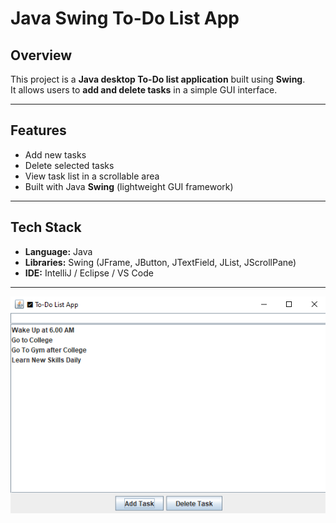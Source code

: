 #  Java Swing To-Do List App

##  Overview
This project is a **Java desktop To-Do list application** built using **Swing**.  
It allows users to **add and delete tasks** in a simple GUI interface.

---

##  Features
-  Add new tasks  
-  Delete selected tasks  
-  View task list in a scrollable area  
-  Built with Java **Swing** (lightweight GUI framework)  

---

##  Tech Stack
- **Language:** Java  
- **Libraries:** Swing (JFrame, JButton, JTextField, JList, JScrollPane)  
- **IDE:** IntelliJ / Eclipse / VS Code  

---

![ToDo Output](https://github.com/kaiffaraz/Java-Internship-Projects/blob/main/ToDoApp/Todo.opt.png?raw=true)
